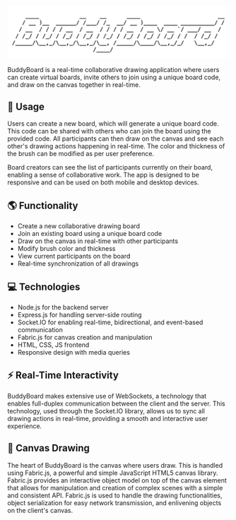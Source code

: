 <img src="https://raw.githubusercontent.com/ecthelionvi/Images/main/BuddyBoard.png" alt="BuddyBoard">

BuddyBoard is a real-time collaborative drawing application where users can create virtual boards, invite others to join using a unique board code, and draw on the canvas together in real-time.

## 🔧 Usage

Users can create a new board, which will generate a unique board code. This code can be shared with others who can join the board using the provided code. All participants can then draw on the canvas and see each other's drawing actions happening in real-time. The color and thickness of the brush can be modified as per user preference.

Board creators can see the list of participants currently on their board, enabling a sense of collaborative work. The app is designed to be responsive and can be used on both mobile and desktop devices.

## 🌎 Functionality

- Create a new collaborative drawing board
- Join an existing board using a unique board code
- Draw on the canvas in real-time with other participants
- Modify brush color and thickness
- View current participants on the board
- Real-time synchronization of all drawings

## 💻 Technologies

- Node.js for the backend server
- Express.js for handling server-side routing
- Socket.IO for enabling real-time, bidirectional, and event-based communication
- Fabric.js for canvas creation and manipulation
- HTML, CSS, JS frontend
- Responsive design with media queries

## ⚡ Real-Time Interactivity

BuddyBoard makes extensive use of WebSockets, a technology that enables full-duplex communication between the client and the server. This technology, used through the Socket.IO library, allows us to sync all drawing actions in real-time, providing a smooth and interactive user experience.

## 🎨 Canvas Drawing

The heart of BuddyBoard is the canvas where users draw. This is handled using Fabric.js, a powerful and simple JavaScript HTML5 canvas library. Fabric.js provides an interactive object model on top of the canvas element that allows for manipulation and creation of complex scenes with a simple and consistent API. Fabric.js is used to handle the drawing functionalities, object serialization for easy network transmission, and enlivening objects on the client's canvas.

